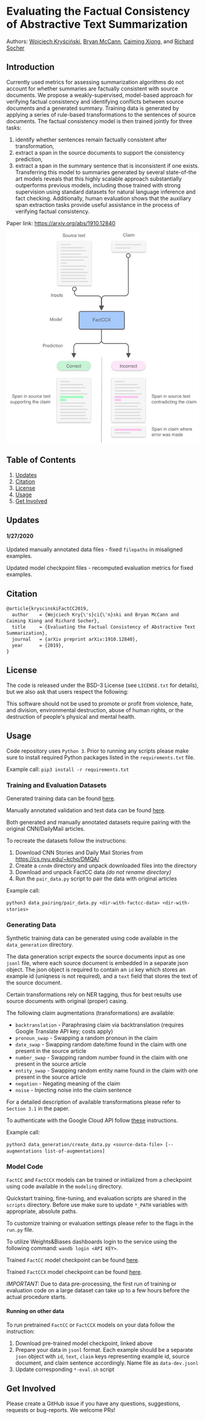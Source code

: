 # Evaluating the Factual Consistency of Abstractive Text Summarization
Authors: [Wojciech Kryściński](https://twitter.com/iam_wkr), [Bryan McCann](https://bmccann.github.io/), [Caiming Xiong](http://www.stat.ucla.edu/~caiming/), and [Richard Socher](https://www.socher.org/)

## Introduction
Currently used metrics for assessing summarization algorithms do not account for whether summaries are factually consistent with source documents.
We propose a weakly-supervised, model-based approach for verifying factual consistency and identifying conflicts between source documents and a generated summary.
Training data is generated by applying a series of rule-based transformations to the sentences of source documents.
The factual consistency model is then trained jointly for three tasks:
1) identify whether sentences remain factually consistent after transformation,
2) extract a span in the source documents to support the consistency prediction,
3) extract a span in the summary sentence that is inconsistent if one exists.
Transferring this model to summaries generated by several state-of-the art models reveals that this highly scalable approach substantially outperforms previous models, 
including those trained with strong supervision using standard datasets for natural language inference and fact checking.
Additionally, human evaluation shows that the auxiliary span extraction tasks provide useful assistance in the process of verifying factual consistency.

Paper link: https://arxiv.org/abs/1910.12840

<p align="center"><img src="model.jpg" height="550"></p>


## Table of Contents

1. [Updates](#updates)
2. [Citation](#citation)
3. [License](#license)
4. [Usage](#usage)
5. [Get Involved](#get-involved)

## Updates
#### 1/27/2020
Updated manually annotated data files - fixed `filepaths` in misaligned examples.

Updated model checkpoint files - recomputed evaluation metrics for fixed examples.

## Citation
```
@article{kryscinskiFactCC2019,
  author    = {Wojciech Kry{\'s}ci{\'n}ski and Bryan McCann and Caiming Xiong and Richard Socher},
  title     = {Evaluating the Factual Consistency of Abstractive Text Summarization},
  journal   = {arXiv preprint arXiv:1910.12840},
  year      = {2019},
}
```


## License
The code is released under the BSD-3 License (see `LICENSE.txt` for details), but we also ask that users respect the following:

This software should not be used to promote or profit from violence, hate, and division, environmental destruction, abuse of human rights, 
or the destruction of people's physical and mental health.


## Usage
Code repository uses `Python 3`.
Prior to running any scripts please make sure to install required Python packages listed in the `requirements.txt` file.

Example call:
`pip3 install -r requirements.txt`

### Training and Evaluation Datasets
Generated training data can be found [here](https://storage.googleapis.com/sfr-factcc-data-research/unpaired_generated_data.tar.gz).

Manually annotated validation and test data can be found [here](https://storage.googleapis.com/sfr-factcc-data-research/unpaired_annotated_data.tar.gz).

Both generated and manually annotated datasets require pairing with the original CNN/DailyMail articles.

To recreate the datasets follow the instructions:
1. Download CNN Stories and Daily Mail Stories from https://cs.nyu.edu/~kcho/DMQA/
2. Create a `cnndm` directory and unpack downloaded files into the directory
3. Download and unpack FactCC data _(do not rename directory)_
4. Run the `pair_data.py` script to pair the data with original articles

Example call:

`python3 data_pairing/pair_data.py <dir-with-factcc-data> <dir-with-stories>`

### Generating Data

Synthetic training data can be generated using code available in the `data_generation` directory.

The data generation script expects the source documents input as one `jsonl` file, where each source document is embedded in a separate json object.
The json object is required to contain an `id` key which stores an example id (uniqness is not required), and a `text` field that stores the text of the source document.

Certain transformations rely on NER tagging, thus for best results use source documents with original (proper) casing.


The following claim augmentations (transformations) are available:
- `backtranslation` - Paraphrasing claim via backtranslation (requires Google Translate API key; costs apply)
- `pronoun_swap` - Swapping a random pronoun in the claim
- `date_swap` - Swapping random date/time found in the claim with one present in the source article
- `number_swap` - Swapping random number found in the claim with one present in the source article
- `entity_swap` - Swapping random entity name found in the claim with one present in the source article
- `negation` - Negating meaning of the claim
- `noise` - Injecting noise into the claim sentence

For a detailed description of available transformations please refer to `Section 3.1` in the paper.

To authenticate with the Google Cloud API follow [these](https://cloud.google.com/docs/authentication/getting-started) instructions.

Example call:

`python3 data_generation/create_data.py <source-data-file> [--augmentations list-of-augmentations]`

### Model Code

`FactCC` and `FactCCX` models can be trained or initialized from a checkpoint using code available in the `modeling` directory.

Quickstart training, fine-tuning, and evaluation scripts are shared in the `scripts` directory.
Before use make sure to update `*_PATH` variables with appropriate, absolute paths.

To customize training or evaluation settings please refer to the flags in the `run.py` file.

To utilize Weights&Biases dashboards login to the service using the following command: `wandb login <API KEY>`.

Trained `FactCC` model checkpoint can be found [here](https://storage.googleapis.com/sfr-factcc-data-research/factcc-checkpoint.tar.gz).

Trained `FactCCX` model checkpoint can be found [here](https://storage.googleapis.com/sfr-factcc-data-research/factccx-checkpoint.tar.gz).

*IMPORTANT:* Due to data pre-processing, the first run of training or evaluation code on a large dataset can take up to a few hours before the actual procedure starts.

#### Running on other data
To run pretrained `FactCC` or `FactCCX` models on your data follow the instruction:
1. Download pre-trained model checkpoint, linked above
2. Prepare your data in `jsonl` format. Each example should be a separate `json` object with `id`, `text`, `claim` keys
representing example id, source document, and claim sentence accordingly. Name file as `data-dev.jsonl`
3. Update corresponding `*-eval.sh` script


## Get Involved

Please create a GitHub issue if you have any questions, suggestions, requests or bug-reports. 
We welcome PRs!
